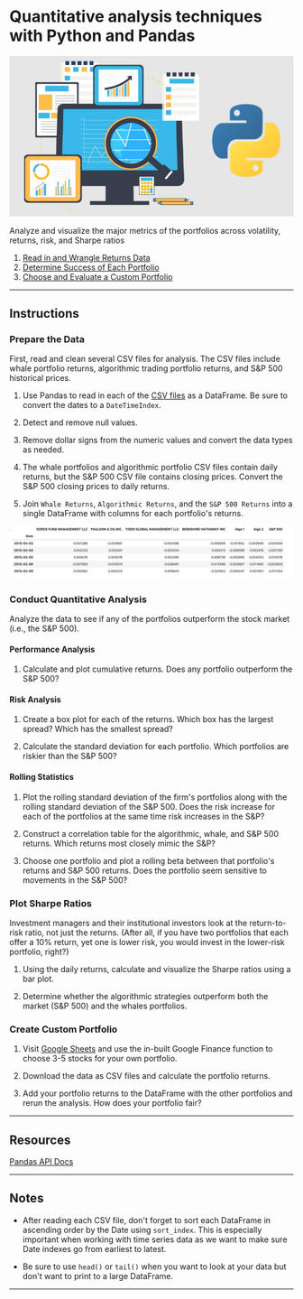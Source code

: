 # Quantitative analysis techniques with Python and Pandas

  ![portfolio-analysis.jpg](Images/analysis.jpg)

Analyze and visualize the major metrics of the portfolios across volatility, returns, risk, and Sharpe ratios


1. [Read in and Wrangle Returns Data](#Prepare-the-Data)
2. [Determine Success of Each Portfolio](#Conduct-Quantitative-Analysis)
3. [Choose and Evaluate a Custom Portfolio](#Create-Custom-Portfolio)

---

## Instructions

### Prepare the Data

First, read and clean several CSV files for analysis. The CSV files include whale portfolio returns, algorithmic trading portfolio returns, and S&P 500 historical prices.

1. Use Pandas to read in each of the [CSV files](Starter_Code/Resources) as a DataFrame. Be sure to convert the dates to a `DateTimeIndex`.

2. Detect and remove null values.

3. Remove dollar signs from the numeric values and convert the data types as needed.

4. The whale portfolios and algorithmic portfolio CSV files contain daily returns, but the S&P 500 CSV file contains closing prices. Convert the S&P 500 closing prices to daily returns.

5. Join `Whale Returns`, `Algorithmic Returns`, and the `S&P 500 Returns` into a single DataFrame with columns for each portfolio's returns.

  ![returns-dataframe.png](Images/returns-dataframe.png)

### Conduct Quantitative Analysis

Analyze the data to see if any of the portfolios outperform the stock market (i.e., the S&P 500).

#### Performance Analysis

1. Calculate and plot cumulative returns. Does any portfolio outperform the S&P 500?

#### Risk Analysis

1. Create a box plot for each of the returns. Which box has the largest spread? Which has the smallest spread?

2. Calculate the standard deviation for each portfolio. Which portfolios are riskier than the S&P 500?

#### Rolling Statistics

1. Plot the rolling standard deviation of the firm's portfolios along with the rolling standard deviation of the S&P 500. Does the risk increase for each of the portfolios at the same time risk increases in the S&P?

2. Construct a correlation table for the algorithmic, whale, and S&P 500 returns. Which returns most closely mimic the S&P?

3. Choose one portfolio and plot a rolling beta between that portfolio's returns and S&P 500 returns. Does the portfolio seem sensitive to movements in the S&P 500?

### Plot Sharpe Ratios

Investment managers and their institutional investors look at the return-to-risk ratio, not just the returns. (After all, if you have two portfolios that each offer a 10% return, yet one is lower risk, you would invest in the lower-risk portfolio, right?)

1. Using the daily returns, calculate and visualize the Sharpe ratios using a bar plot.

2. Determine whether the algorithmic strategies outperform both the market (S&P 500) and the whales portfolios.

### Create Custom Portfolio



1. Visit [Google Sheets](https://docs.google.com/spreadsheets/) and use the in-built Google Finance function to choose 3-5 stocks for your own portfolio.

2. Download the data as CSV files and calculate the portfolio returns.

3. Add your portfolio returns to the DataFrame with the other portfolios and rerun the analysis. How does your portfolio fair?

---

## Resources

[Pandas API Docs](https://pandas.pydata.org/pandas-docs/stable/reference/index.html)

---

## Notes

* After reading each CSV file, don't forget to sort each DataFrame in ascending order by the Date using `sort_index`. This is especially important when working with time series data as we want to make sure Date indexes go from earliest to latest.



* Be sure to use `head()` or `tail()` when you want to look at your data but don't want to print to a large DataFrame.

---